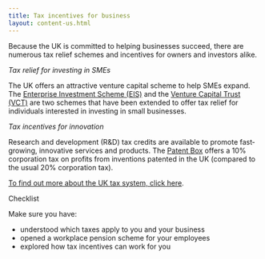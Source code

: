 ```yaml
---
title: Tax incentives for business
layout: content-us.html
---
```


Because the UK is committed to helping businesses succeed, there are numerous tax relief schemes and incentives for owners and investors alike. 

*Tax relief for investing in SMEs*

The UK offers an attractive venture capital scheme to help SMEs expand. The [Enterprise Investment Scheme (EIS)](https://www.gov.uk/government/publications/the-enterprise-investment-scheme-introduction) and the [Venture Capital Trust (VCT)](https://www.gov.uk/government/collections/venture-capital-trusts-statistics) are two schemes that have been extended to offer tax relief for individuals interested in investing in small businesses.

*Tax incentives for innovation*

Research and development (R&D) tax credits are available to promote fast‐growing, innovative services and products. The [Patent Box](https://www.gov.uk/guidance/corporation-tax-the-patent-box) offers a 10% corporation tax on profits from inventions patented in the UK (compared to the usual 20% corporation tax).

[To find out more about the UK tax system, click here](https://www.gov.uk/government/publications/a-guide-to-uk-taxation-for-overseas-businesses).

Checklist

Make sure you have:

- understood which taxes apply to you and your business
- opened a workplace pension scheme for your employees
- explored how tax incentives can work for you